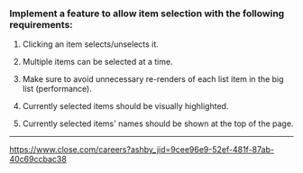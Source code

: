 ### Implement a feature to allow item selection with the following requirements:

1. Clicking an item selects/unselects it.

2. Multiple items can be selected at a time.

3. Make sure to avoid unnecessary re-renders of each list item in the big list (performance).

4. Currently selected items should be visually highlighted.

5. Currently selected items' names should be shown at the top of the page.

---

https://www.close.com/careers?ashby_jid=9cee96e9-52ef-481f-87ab-40c69ccbac38